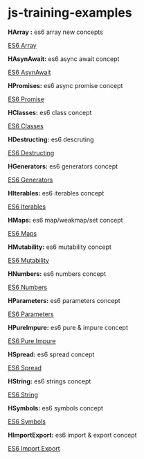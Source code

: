 # js-training-examples

**HArray :**
es6 array new concepts

[ES6 Array](https://github.com/helabenkhalfallah/js-training-examples/tree/master/src/arrays)

**HAsynAwait:**
es6 async await concept

[ES6 AsynAwait](https://github.com/helabenkhalfallah/js-training-examples/tree/master/src/async)


**HPromises:**
es6 async promise concept

[ES6 Promise](https://github.com/helabenkhalfallah/js-training-examples/tree/master/src/async)
 

**HClasses:**
es6 class concept

[ES6 Classes](https://github.com/helabenkhalfallah/js-training-examples/tree/master/src/class)


**HDestructing:**
es6 descruting

[ES6 Destructing](https://github.com/helabenkhalfallah/js-training-examples/tree/master/src/desctructing)


**HGenerators:**
es6 generators concept

[ES6 Generators](https://github.com/helabenkhalfallah/js-training-examples/tree/master/src/desctructing)


**HIterables:**
es6 iterables concept

[ES6 Iterables](https://github.com/helabenkhalfallah/js-training-examples/tree/master/src/iterables)


**HMaps:**
es6 map/weakmap/set concept

[ES6 Maps](https://github.com/helabenkhalfallah/js-training-examples/tree/master/src/maps)


**HMutability:**
es6 mutability concept

[ES6 Mutability](https://github.com/helabenkhalfallah/js-training-examples/tree/master/src/mutable-immutable)

**HNumbers:**
es6 numbers concept

[ES6 Numbers](https://github.com/helabenkhalfallah/js-training-examples/tree/master/src/numbers)


**HParameters:**
es6 parameters concept

[ES6 Parameters](https://github.com/helabenkhalfallah/js-training-examples/tree/master/src/parameters)


**HPureImpure:**
es6 pure & impure concept

[ES6 Pure Impure](https://github.com/helabenkhalfallah/js-training-examples/tree/master/src/pure-impure)


**HSpread:**
es6 spread concept 

[ES6 Spread](https://github.com/helabenkhalfallah/js-training-examples/tree/master/src/spread)


**HString:**
es6 strings concept

[ES6 String](https://github.com/helabenkhalfallah/js-training-examples/tree/master/src/strings)

**HSymbols:**
es6 symbols concept

[ES6 Symbols](https://github.com/helabenkhalfallah/js-training-examples/tree/master/src/symbols)


**HImportExport:**
es6 import & export concept

[ES6 Import Export](https://github.com/helabenkhalfallah/js-training-examples/tree/master/src/import-export)


